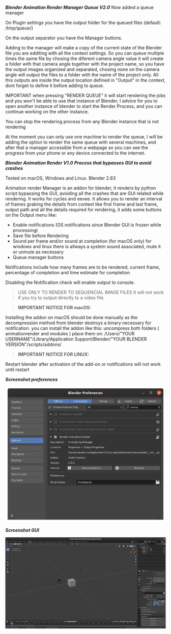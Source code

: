 ***Blender Animation Render Manager Queue V2.0***
Now added a queue manager

On Plugin settings you have the output folder for the queued files (default: /tmp/queue/)

On the output separator you have the Manager buttons.

Adding to the manager will make a copy of the current state of the Blender file you are edditing with all the context settings.
So you can queue multiple times the same file by chosing the diferent camera angle value it will create a folder with that camera angle together with the project name, so you have the output images organized and separated, chosing none on the camera angle will output the files to a folder with the name of the project only. All this outputs are inside the output location defined in "Output" in the context, dont forget to define it before adding to queue.

IMPORTANT
when pressing "RENDER QUEUE" it will start rendering the jobs and you won't be able to use that instance of Blender,
I advice for you to open another instance of blender to start the Render Process, and you can continue working on the other instance.

You can stop the rendering process from any Blender instance that is not rendering

At the moment you can only use one machine to render the queue, I will be adding the option to render the same queue with several machines, and after that a manager accessible from a webpage so you can see the progress from your phone or any device connected to the internet.

***Blender Animation Render V1.0***
***Process that bypasses GUI to avoid crashes***

Tested on macOS, Windows and Linux. Blender 2.83

Animation render Manager is an addon for blender, it renders by python script bypassing the GUI, avoiding all the crashes that are GUI related while rendering. It works for cycles and eevee. It allows you to render an interval of frames grabing the details from context like first frame and last frame, output path and all the details required for rendering, it adds some buttons on the Output menu like:
- Enable notifications (OS notifications since Blender GUI is frozen while processing)
- Save file before Rendering
- Sound per frame and/or sound at completion (for macOS only) for windows and linux there is allways a system sound associated, mute it or unmute as necessary
- Queue manager buttons

Notifications include how many frames are to be rendered, current frame, percentage of completion and time estimate for completion

Disabling the Notification check will enable output to console.

>USE ONLY TO RENDER TO SEQUENCIAL IMAGE FILES
It will not work if you try to output directly to a video file.

>**IMPORTANT NOTICE FOR macOS:**

Installing the addon on macOS should be done manually as the decompression method from blender destroys a binary necessary for notification.
you can install the addon like this:
uncompress both folders ( animationrender and modules )
place them on:
/Users/"YOUR USERNAME"/Library/Application Support/Blender/"YOUR BLENDER VERSION"/scripts/addons/

>**IMPORTANT NOTICE FOR LINUX:**

Restart blender after activation of the add-on or notifications will not work until restart

***Screenshot preferences***

![](https://raw.githubusercontent.com/thebadking/animationrender/master/screenshots/animation_render2.png)

***Screenshot GUI***

![](https://raw.githubusercontent.com/thebadking/animationrender/master/screenshots/render_manager.png)
